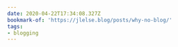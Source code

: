 ```yaml
---
date: 2020-04-22T17:34:08.327Z
bookmark-of: 'https://jlelse.blog/posts/why-no-blog/'
tags:
- blogging
---
```



